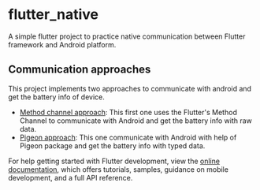 # flutter_native

A simple flutter project to practice native communication between Flutter framework and Android platform.



## Communication approaches

This project implements two approaches to communicate with android and get the battery info of device.

- [Method channel approach](https://github.com/alvarobcprado/flutter_native/tree/method_channel_approach): This first one uses the Flutter's Method Channel to communicate with Android and get the battery info with raw data.
- [Pigeon approach](https://github.com/alvarobcprado/flutter_native/tree/pigeon_approach): This one communicate with Android with help of Pigeon package and get the battery info with typed data.

For help getting started with Flutter development, view the
[online documentation](https://docs.flutter.dev/), which offers tutorials,
samples, guidance on mobile development, and a full API reference.
